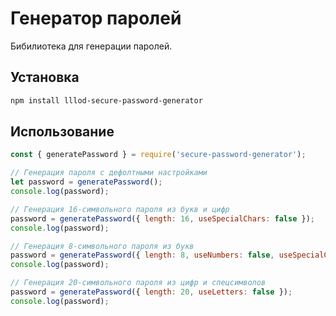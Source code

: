 # Генератор паролей

Бибилиотека для генерации паролей.

## Установка

```sh
npm install lllod-secure-password-generator
```
## Использование

```javascript
const { generatePassword } = require('secure-password-generator');

// Генерация пароля с дефолтными настройками
let password = generatePassword();
console.log(password);

// Генерация 16-символьного пароля из букв и цифр
password = generatePassword({ length: 16, useSpecialChars: false });
console.log(password);

// Генерация 8-символьного пароля из букв
password = generatePassword({ length: 8, useNumbers: false, useSpecialChars: false });
console.log(password);

// Генерация 20-символьного пароля из цифр и спецсимволов
password = generatePassword({ length: 20, useLetters: false });
console.log(password);

```
